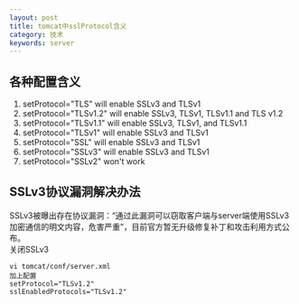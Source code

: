 ```yaml
---
layout: post
title: tomcat中sslProtocol含义
category: 技术
keywords: server
---
```


## 各种配置含义
1. setProtocol="TLS" will enable SSLv3 and TLSv1
2. setProtocol="TLSv1.2" will enable SSLv3, TLSv1, TLSv1.1 and TLS v1.2
3. setProtocol="TLSv1.1" will enable SSLv3, TLSv1, and TLSv1.1
4. setProtocol="TLSv1" will enable SSLv3 and TLSv1
5. setProtocol="SSL" will enable SSLv3 and TLSv1
6. setProtocol="SSLv3" will enable SSLv3 and TLSv1
7. setProtocol="SSLv2" won't work

## SSLv3协议漏洞解决办法
SSLv3被曝出存在协议漏洞：“通过此漏洞可以窃取客户端与server端使用SSLv3加密通信的明文内容，危害严重”，目前官方暂无升级修复补丁和攻击利用方式公布。<br>
关闭SSLv3
```
vi tomcat/conf/server.xml
加上配置
setProtocol="TLSv1.2" 
sslEnabledProtocols="TLSv1.2"
```
